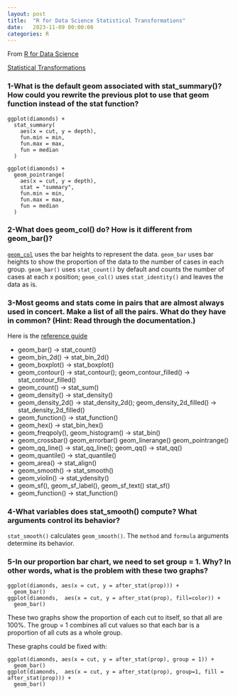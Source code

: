 ```yaml
---
layout: post
title:  "R for Data Science Statistical Transformations"
date:   2023-11-09 00:00:00
categories: R
---
```


From [R for Data Science](https://r4ds.hadley.nz)

[Statistical Transformations](https://r4ds.hadley.nz/layers#exercises-3)

### 1-What is the default geom associated with stat_summary()? How could you rewrite the previous plot to use that geom function instead of the stat function?

```
ggplot(diamonds) + 
  stat_summary(
    aes(x = cut, y = depth),
    fun.min = min,
    fun.max = max,
    fun = median
  )
  
ggplot(diamonds) +
  geom_pointrange(
    aes(x = cut, y = depth),
    stat = "summary",
    fun.min = min,
    fun.max = max,
    fun = median
  )

```

### 2-What does geom_col() do? How is it different from geom_bar()?

[`geom_col`](https://ggplot2.tidyverse.org/reference/geom_bar.html) uses the bar heights to represent the data. `geom_bar` uses bar heights to show the proportion of the data to the number of cases in each group. `geom_bar()` uses `stat_count()` by default and counts the number of cases at each x position; `geom_col()` uses `stat_identity()` and leaves the data as is. 

### 3-Most geoms and stats come in pairs that are almost always used in concert. Make a list of all the pairs. What do they have in common? (Hint: Read through the documentation.)

Here is the [reference guide](https://ggplot2.tidyverse.org/reference/index.html#layers)

- geom_bar() -> stat_count()
- geom_bin_2d() -> stat_bin_2d()
- geom_boxplot() -> stat_boxplot()
- geom_contour() -> stat_contour(); geom_contour_filled() -> stat_contour_filled()
- geom_count() -> stat_sum()
- geom_density() -> stat_density()
- geom_density_2d() -> stat_density_2d(); geom_density_2d_filled() -> stat_density_2d_filled()
- geom_function() -> stat_function()
- geom_hex() -> stat_bin_hex()
- geom_freqpoly(), geom_histogram() -> stat_bin()
- geom_crossbar() geom_errorbar() geom_linerange() geom_pointrange()
- geom_qq_line() -> stat_qq_line(); geom_qq() -> stat_qq()
- geom_quantile() -> stat_quantile()
- geom_area() -> stat_align()
- geom_smooth() -> stat_smooth()
- geom_violin() -> stat_ydensity()
- geom_sf(), geom_sf_label(), geom_sf_text() stat_sf()
- geom_function() -> stat_function()

### 4-What variables does stat_smooth() compute? What arguments control its behavior?

`stat_smooth()` calculates `geom_smooth()`. The `method` and `formula` arguments determine its behavior. 

### 5-In our proportion bar chart, we need to set group = 1. Why? In other words, what is the problem with these two graphs?

```
ggplot(diamonds, aes(x = cut, y = after_stat(prop))) + 
  geom_bar()
ggplot(diamonds,  aes(x = cut, y = after_stat(prop), fill=color)) + 
  geom_bar()
```
These two graphs show the proportion of each cut to itself, so that all are 100%. The group = 1 combines all cut values so that each bar is a proportion of all cuts as a whole group. 

These graphs could be fixed with: 
```
ggplot(diamonds, aes(x = cut, y = after_stat(prop), group = 1)) + 
  geom_bar()
ggplot(diamonds,  aes(x = cut, y = after_stat(prop), group=1, fill = after_stat(prop))) + 
  geom_bar()
```

